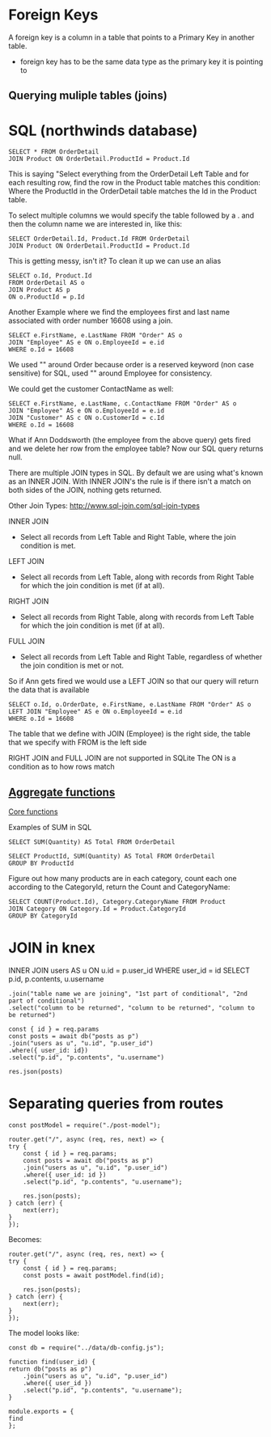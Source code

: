 # Foreign Keys

A foreign key is a column in a table that points to a Primary Key in another table.

- foreign key has to be the same data type as the primary key it is pointing to

## Querying muliple tables (joins)

# SQL (northwinds database)

    SELECT * FROM OrderDetail
    JOIN Product ON OrderDetail.ProductId = Product.Id

This is saying "Select everything from the OrderDetail Left Table and for each resulting row, find the row in the Product table matches this condition: Where the ProductId in the OrderDetail table matches the Id in the Product table.

To select multiple columns we would specify the table followed by a . and then the column name we are interested in, like this:

    SELECT OrderDetail.Id, Product.Id FROM OrderDetail
    JOIN Product ON OrderDetail.ProductId = Product.Id

This is getting messy, isn't it? To clean it up we can use an alias

    SELECT o.Id, Product.Id
    FROM OrderDetail AS o
    JOIN Product AS p
    ON o.ProductId = p.Id

Another Example where we find the employees first and last name associated with order number 16608 using a join.

    SELECT e.FirstName, e.LastName FROM "Order" AS o
    JOIN "Employee" AS e ON o.EmployeeId = e.id
    WHERE o.Id = 16608

We used "" around Order because order is a reserved keyword (non case sensitive) for SQL, used "" around Employee for consistency.

We could get the customer ContactName as well:

    SELECT e.FirstName, e.LastName, c.ContactName FROM "Order" AS o
    JOIN "Employee" AS e ON o.EmployeeId = e.id
    JOIN "Customer" AS c ON o.CustomerId = c.Id
    WHERE o.Id = 16608

What if Ann Doddsworth (the employee from the above query) gets fired and we delete her row from the employee table? Now our SQL query returns null.

There are multiple JOIN types in SQL. By default we are using what's known as an INNER JOIN. With INNER JOIN's the rule is if there isn't a match on both sides of the JOIN, nothing gets returned.

Other Join Types: http://www.sql-join.com/sql-join-types

INNER JOIN

- Select all records from Left Table and Right Table, where the join condition is met.

LEFT JOIN

- Select all records from Left Table, along with records from Right Table for which the join condition is met (if at all).

RIGHT JOIN

- Select all records from Right Table, along with records from Left Table for which the join condition is met (if at all).

FULL JOIN

- Select all records from Left Table and Right Table, regardless of whether the join condition is met or not.

So if Ann gets fired we would use a LEFT JOIN so that our query will return the data that is available

    SELECT o.Id, o.OrderDate, e.FirstName, e.LastName FROM "Order" AS o
    LEFT JOIN "Employee" AS e ON o.EmployeeId = e.id
    WHERE o.Id = 16608

The table that we define with JOIN (Employee) is the right side, the table that we specify with FROM is the left side

RIGHT JOIN and FULL JOIN are not supported in SQLite
The ON is a condition as to how rows match

## [Aggregate functions](https://www.sqlite.org/lang_aggfunc.html)

[Core functions](https://www.sqlite.org/lang_corefunc.html)

Examples of SUM in SQL

    SELECT SUM(Quantity) AS Total FROM OrderDetail

    SELECT ProductId, SUM(Quantity) AS Total FROM OrderDetail
    GROUP BY ProductId

Figure out how many products are in each category, count each one according to the CategoryId, return the Count and CategoryName:

    SELECT COUNT(Product.Id), Category.CategoryName FROM Product
    JOIN Category ON Category.Id = Product.CategoryId
    GROUP BY CategoryId

# JOIN in knex

INNER JOIN users AS u ON u.id = p.user_id
WHERE user_id = id
SELECT p.id, p.contents, u.username

    .join("table name we are joining", "1st part of conditional", "2nd part of conditional")
    .select("column to be returned", "column to be returned", "column to be returned")

    const { id } = req.params
    const posts = await db("posts as p")
    .join("users as u", "u.id", "p.user_id")
    .where({ user_id: id})
    .select("p.id", "p.contents", "u.username")

    res.json(posts)

# Separating queries from routes

    const postModel = require("./post-model");

    router.get("/", async (req, res, next) => {
    try {
        const { id } = req.params;
        const posts = await db("posts as p")
        .join("users as u", "u.id", "p.user_id")
        .where({ user_id: id })
        .select("p.id", "p.contents", "u.username");

        res.json(posts);
    } catch (err) {
        next(err);
    }
    });

Becomes:

    router.get("/", async (req, res, next) => {
    try {
        const { id } = req.params;
        const posts = await postModel.find(id);

        res.json(posts);
    } catch (err) {
        next(err);
    }
    });

The model looks like:

    const db = require("../data/db-config.js");

    function find(user_id) {
    return db("posts as p")
        .join("users as u", "u.id", "p.user_id")
        .where({ user_id })
        .select("p.id", "p.contents", "u.username");
    }

    module.exports = {
    find
    };
